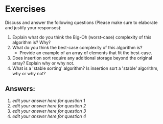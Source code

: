 # Exercises

Discuss and answer the following questions (Please make sure to elaborate and justify your responses):

1. Explain what do you think the Big-Oh (worst-case) complexity of this algorithm is? Why?
2. What do you think the best-case complexity of this algorithm is?
   - Provide an example of an array of elements that fit the best-case.
3. Does insertion sort require any additional storage beyond the original array? Explain why or why not.
4. What is a 'stable sorting' algorithm? Is insertion sort a 'stable' algorithm, why or why not?

## Answers:

1. *edit your answer here for question 1*
2. *edit your answer here for question 2*
3. *edit your answer here for question 3*
4. *edit your answer here for question 4*
